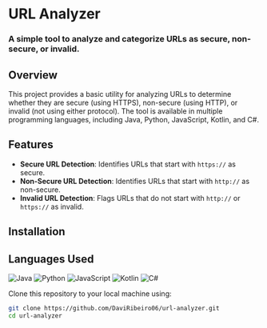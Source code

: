 # URL Analyzer

### A simple tool to analyze and categorize URLs as secure, non-secure, or invalid.

## Overview

This project provides a basic utility for analyzing URLs to determine whether they are secure (using HTTPS), non-secure (using HTTP), or invalid (not using either protocol). The tool is available in multiple programming languages, including Java, Python, JavaScript, Kotlin, and C#. 

## Features

- **Secure URL Detection**: Identifies URLs that start with `https://` as secure.
- **Non-Secure URL Detection**: Identifies URLs that start with `http://` as non-secure.
- **Invalid URL Detection**: Flags URLs that do not start with `http://` or `https://` as invalid.

## Installation
## Languages Used
![Java](https://img.shields.io/badge/Java-%23ED8B00.svg?style=for-the-badge&logo=java&logoColor=white)
![Python](https://img.shields.io/badge/Python-%233776AB.svg?style=for-the-badge&logo=python&logoColor=white)
![JavaScript](https://img.shields.io/badge/JavaScript-%23F7DF1E.svg?style=for-the-badge&logo=javascript&logoColor=black)
![Kotlin](https://img.shields.io/badge/Kotlin-%230095D5.svg?style=for-the-badge&logo=kotlin&logoColor=white)
![C#](https://img.shields.io/badge/C%23-%23239120.svg?style=for-the-badge&logo=c-sharp&logoColor=white)

Clone this repository to your local machine using:

```bash
git clone https://github.com/DaviRibeiro06/url-analyzer.git
cd url-analyzer
